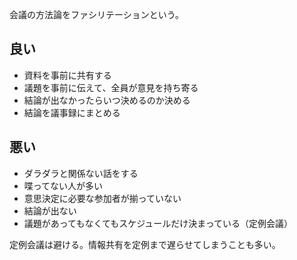 会議の方法論をファシリテーションという。

## 良い

- 資料を事前に共有する
- 議題を事前に伝えて、全員が意見を持ち寄る
- 結論が出なかったらいつ決めるのか決める
- 結論を議事録にまとめる

## 悪い

- ダラダラと関係ない話をする
- 喋ってない人が多い
- 意思決定に必要な参加者が揃っていない
- 結論が出ない
- 議題があってもなくてもスケジュールだけ決まっている（定例会議）

定例会議は避ける。情報共有を定例まで遅らせてしまうことも多い。
